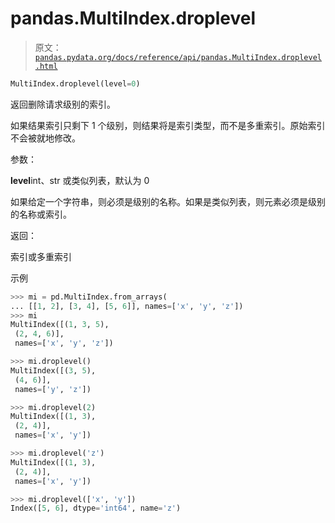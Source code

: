 # pandas.MultiIndex.droplevel

> 原文：[`pandas.pydata.org/docs/reference/api/pandas.MultiIndex.droplevel.html`](https://pandas.pydata.org/docs/reference/api/pandas.MultiIndex.droplevel.html)

```py
MultiIndex.droplevel(level=0)
```

返回删除请求级别的索引。

如果结果索引只剩下 1 个级别，则结果将是索引类型，而不是多重索引。原始索引不会被就地修改。

参数：

**level**int、str 或类似列表，默认为 0

如果给定一个字符串，则必须是级别的名称。如果是类似列表，则元素必须是级别的名称或索引。

返回：

索引或多重索引

示例

```py
>>> mi = pd.MultiIndex.from_arrays(
... [[1, 2], [3, 4], [5, 6]], names=['x', 'y', 'z'])
>>> mi
MultiIndex([(1, 3, 5),
 (2, 4, 6)],
 names=['x', 'y', 'z']) 
```

```py
>>> mi.droplevel()
MultiIndex([(3, 5),
 (4, 6)],
 names=['y', 'z']) 
```

```py
>>> mi.droplevel(2)
MultiIndex([(1, 3),
 (2, 4)],
 names=['x', 'y']) 
```

```py
>>> mi.droplevel('z')
MultiIndex([(1, 3),
 (2, 4)],
 names=['x', 'y']) 
```

```py
>>> mi.droplevel(['x', 'y'])
Index([5, 6], dtype='int64', name='z') 
```

